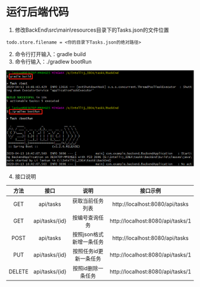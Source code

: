 # 运行后端代码

1. 修改BackEnd\src\main\resources目录下的Tasks.json的文件位置

```
todo.store.filename = <你的目录下Tasks.json的绝对路径>
```

2. 命令行打开输入：gradle build
3. 命令行输入：./gradlew bootRun

![](运行截图.png)

4. 接口说明

|  方法  |      接口      |           说明           |             接口示例              |
| :----: | :------------: | :----------------------: | :-------------------------------: |
|  GET   |   api/tasks    |     获取当前任务列表     |  http://localhost:8080/api/tasks  |
|  GET   | api/tasks/{id} |      按编号查询任务      | http://localhost:8080/api/tasks/1 |
|  POST  |   api/tasks    | 按照json格式新增一条任务 |  http://localhost:8080/api/tasks  |
|  PUT   | api/tasks/{id} |  按照任务id更新一条任务  | http://localhost:8080/api/tasks/1 |
| DELETE | api/tasks/{id} |    按照id删除一条任务    | http://localhost:8080/api/tasks/1 |

